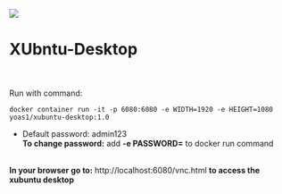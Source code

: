 ![](https://visitor-badge.glitch.me/badge?page_id=Yoas1.XUbuntu-Desktop)</br>
# XUbntu-Desktop<br><br>

Run with command:<br>
```
docker container run -it -p 6080:6080 -e WIDTH=1920 -e HEIGHT=1080 yoas1/xubuntu-desktop:1.0
```

- Default password: admin123<br>
**To change password:**   add **-e PASSWORD=<password>** to docker run command <br><br>

**In your browser go to:** http://localhost:6080/vnc.html **to access the xubuntu desktop**




